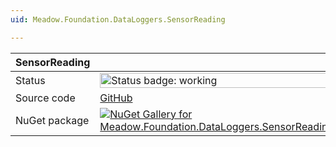 ```yaml
---
uid: Meadow.Foundation.DataLoggers.SensorReading

---
```


| SensorReading | |
|--------|--------|
| Status | <img src="https://img.shields.io/badge/Working-brightgreen" style="width: auto; height: -webkit-fill-available;" alt="Status badge: working" /> |
| Source code | [GitHub](https://github.com/WildernessLabs/Meadow.Foundation/tree/main/Source/Meadow.Foundation.Libraries_and_Frameworks/DataLoggers.SensorReading) |
| NuGet package | <a href="https://www.nuget.org/packages/Meadow.Foundation.DataLoggers.SensorReading/" target="_blank"><img src="https://img.shields.io/nuget/v/Meadow.Foundation.DataLoggers.SensorReading.svg?label=Meadow.Foundation.DataLoggers.SensorReading" alt="NuGet Gallery for Meadow.Foundation.DataLoggers.SensorReading" /></a> |
